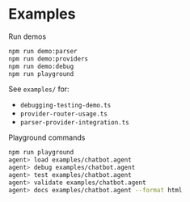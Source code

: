 Examples
========

Run demos
```bash
npm run demo:parser
npm run demo:providers
npm run demo:debug
npm run playground
```

See `examples/` for:
- `debugging-testing-demo.ts`
- `provider-router-usage.ts`
- `parser-provider-integration.ts`

Playground commands
```bash
npm run playground
agent> load examples/chatbot.agent
agent> debug examples/chatbot.agent
agent> test examples/chatbot.agent
agent> validate examples/chatbot.agent
agent> docs examples/chatbot.agent --format html
```

